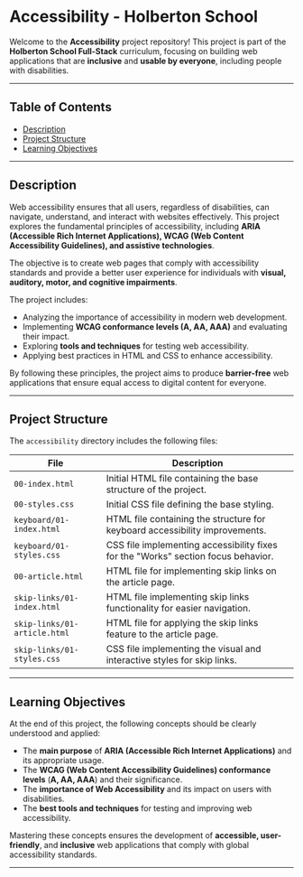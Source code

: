 # Accessibility - Holberton School  

Welcome to the **Accessibility** project repository! This project is part of the **Holberton School Full-Stack** curriculum, focusing on building web applications that are **inclusive** and **usable by everyone**, including people with disabilities.  

---  

## Table of Contents  

- [Description](#description)  
- [Project Structure](#project-structure)  
- [Learning Objectives](#learning-objectives)  

---  

## Description  

Web accessibility ensures that all users, regardless of disabilities, can navigate, understand, and interact with websites effectively. This project explores the fundamental principles of accessibility, including **ARIA (Accessible Rich Internet Applications), WCAG (Web Content Accessibility Guidelines), and assistive technologies**.  

The objective is to create web pages that comply with accessibility standards and provide a better user experience for individuals with **visual, auditory, motor, and cognitive impairments**.  

The project includes:  

- Analyzing the importance of accessibility in modern web development.  
- Implementing **WCAG conformance levels (A, AA, AAA)** and evaluating their impact.  
- Exploring **tools and techniques** for testing web accessibility.  
- Applying best practices in HTML and CSS to enhance accessibility.  

By following these principles, the project aims to produce **barrier-free** web applications that ensure equal access to digital content for everyone.  

---  

## Project Structure  

The `accessibility` directory includes the following files:  

| File                         | Description                                                                       |
| ---------------------------- | --------------------------------------------------------------------------------- |
| `00-index.html`              | Initial HTML file containing the base structure of the project.                   |
| `00-styles.css`              | Initial CSS file defining the base styling.                                       |
| `keyboard/01-index.html`     | HTML file containing the structure for keyboard accessibility improvements.       |
| `keyboard/01-styles.css`     | CSS file implementing accessibility fixes for the "Works" section focus behavior. |
| `00-article.html`            | HTML file for implementing skip links on the article page.                        |
| `skip-links/01-index.html`   | HTML file implementing skip links functionality for easier navigation.            |
| `skip-links/01-article.html` | HTML file for applying the skip links feature to the article page.                |
| `skip-links/01-styles.css`   | CSS file implementing the visual and interactive styles for skip links.           |


---  

## Learning Objectives  

At the end of this project, the following concepts should be clearly understood and applied:  

- The **main purpose** of **ARIA (Accessible Rich Internet Applications)** and its appropriate usage.  
- The **WCAG (Web Content Accessibility Guidelines) conformance levels** (**A, AA, AAA**) and their significance.  
- The **importance of Web Accessibility** and its impact on users with disabilities.  
- The **best tools and techniques** for testing and improving web accessibility.  

Mastering these concepts ensures the development of **accessible, user-friendly**, and **inclusive** web applications that comply with global accessibility standards.  

---  
